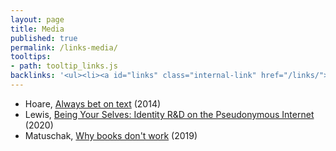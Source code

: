 ```yaml
---
layout: page
title: Media
published: true
permalink: /links-media/
tooltips: 
- path: tooltip_links.js
backlinks: '<ul><li><a id="links" class="internal-link" href="/links/">Links</a></li></ul>'
---
```


* Hoare, [Always bet on text](https://graydon2.dreamwidth.org/193447.html) (2014)
* Lewis, [Being Your Selves: Identity R&D on the Pseudonymous Internet](https://aaronzlewis.com/blog/2020/02/18/being-your-selves-identity-r-and-d-on-the-pseudonymous-internet/) (2020)
* Matuschak, [Why books don't work](https://andymatuschak.org/books/) (2019)
